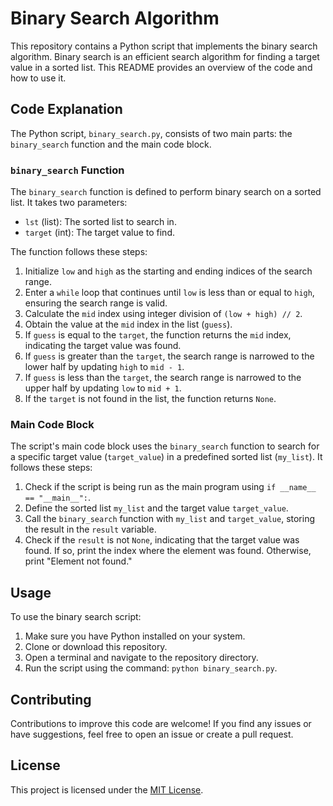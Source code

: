 # Binary Search Algorithm

This repository contains a Python script that implements the binary search algorithm. Binary search is an efficient search algorithm for finding a target value in a sorted list. This README provides an overview of the code and how to use it.

## Code Explanation

The Python script, `binary_search.py`, consists of two main parts: the `binary_search` function and the main code block.

### `binary_search` Function

The `binary_search` function is defined to perform binary search on a sorted list. It takes two parameters:
- `lst` (list): The sorted list to search in.
- `target` (int): The target value to find.

The function follows these steps:
1. Initialize `low` and `high` as the starting and ending indices of the search range.
2. Enter a `while` loop that continues until `low` is less than or equal to `high`, ensuring the search range is valid.
3. Calculate the `mid` index using integer division of `(low + high) // 2`.
4. Obtain the value at the `mid` index in the list (`guess`).
5. If `guess` is equal to the `target`, the function returns the `mid` index, indicating the target value was found.
6. If `guess` is greater than the `target`, the search range is narrowed to the lower half by updating `high` to `mid - 1`.
7. If `guess` is less than the `target`, the search range is narrowed to the upper half by updating `low` to `mid + 1`.
8. If the `target` is not found in the list, the function returns `None`.

### Main Code Block

The script's main code block uses the `binary_search` function to search for a specific target value (`target_value`) in a predefined sorted list (`my_list`). It follows these steps:
1. Check if the script is being run as the main program using `if __name__ == "__main__":`.
2. Define the sorted list `my_list` and the target value `target_value`.
3. Call the `binary_search` function with `my_list` and `target_value`, storing the result in the `result` variable.
4. Check if the `result` is not `None`, indicating that the target value was found. If so, print the index where the element was found. Otherwise, print "Element not found."

## Usage

To use the binary search script:
1. Make sure you have Python installed on your system.
2. Clone or download this repository.
3. Open a terminal and navigate to the repository directory.
4. Run the script using the command: `python binary_search.py`.

## Contributing

Contributions to improve this code are welcome! If you find any issues or have suggestions, feel free to open an issue or create a pull request.

## License

This project is licensed under the [MIT License](LICENSE).